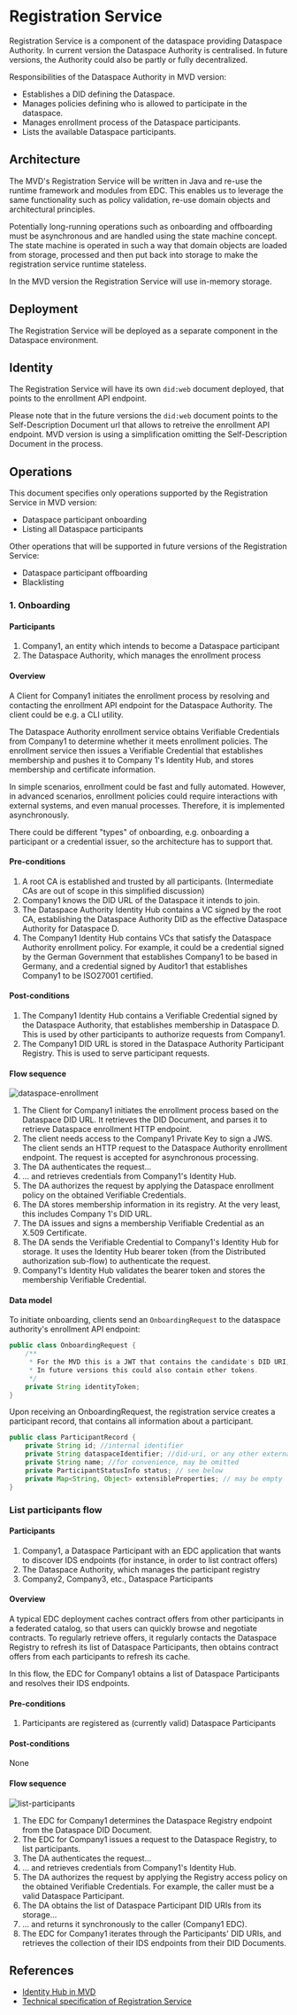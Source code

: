 # Registration Service

Registration Service is a component of the dataspace providing Dataspace Authority. In current version the Dataspace Authority is centralised. In future 
versions, the Authority could also be partly or fully decentralized.

Responsibilities of the Dataspace Authority in MVD version:
- Establishes a DID defining the Dataspace.
- Manages policies defining who is allowed to participate in the dataspace.
- Manages enrollment process of the Dataspace participants.
- Lists the available Dataspace participants.

## Architecture 

The MVD's Registration Service will be written in Java and re-use the runtime framework and modules from EDC. This enables us to leverage the same functionality such as policy validation, re-use domain objects and architectural principles.

Potentially long-running operations such as onboarding and offboarding must be asynchronous and are handled using the state machine concept. The state 
machine is operated in such a way that domain objects are loaded from storage, processed and then put back into storage to make the registration service runtime stateless.

In the MVD version the Registration Service will use in-memory storage.

## Deployment

The Registration Service will be deployed as a separate component in the Dataspace environment.

## Identity

The Registration Service will have its own `did:web` document deployed, that points to the enrollment API endpoint.

Please note that in the future versions the `did:web` document points to the Self-Description Document url that allows to retreive the enrollment API endpoint. 
MVD version is using a simplification omitting the Self-Description Document in the process.

## Operations

This document specifies only operations supported by the Registration Service in MVD version:
- Dataspace participant onboarding
- Listing all Dataspace participants

Other operations that will be supported in future versions of the Registration Service:
- Dataspace participant offboarding
- Blacklisting

### 1. Onboarding

#### Participants

1. Company1, an entity which intends to become a Dataspace participant
2. The Dataspace Authority, which manages the enrollment process

#### Overview

A Client for Company1 initiates the enrollment process by resolving and contacting the enrollment API endpoint for the Dataspace Authority. The client could be e.g. a CLI utility.

The Dataspace Authority enrollment service obtains Verifiable Credentials from Company1 to determine whether it meets enrollment policies. The enrollment service then issues a Verifiable Credential that establishes membership and pushes it to Company 1's Identity Hub, and stores membership and certificate information.

In simple scenarios, enrollment could be fast and fully automated. However, in advanced scenarios, enrollment policies could require interactions with external systems, and even manual processes. Therefore, it is implemented asynchronously.

There could be different "types" of onboarding, e.g. onboarding a participant or a credential issuer, so the architecture has to support that.

#### Pre-conditions

1. A root CA is established and trusted by all participants. (Intermediate CAs are out of scope in this simplified discussion)
2. Company1 knows the DID URL of the Dataspace it intends to join.
3. The Dataspace Authority Identity Hub contains a VC signed by the root CA, establishing the Dataspace Authority DID as the effective Dataspace Authority for Dataspace D.
4. The Company1 Identity Hub contains VCs that satisfy the Dataspace Authority enrollment policy. For example, it could be a credential signed by the German Government that establishes Company1 to be based in Germany, and a credential signed by Auditor1 that establishes Company1 to be ISO27001 certified.

#### Post-conditions

1. The Company1 Identity Hub contains a Verifiable Credential signed by the Dataspace Authority, that establishes membership in Dataspace D. This is used by other participants to authorize requests from Company1.
3. The Company1 DID URL is stored in the Dataspace Authority Participant Registry. This is used to serve participant requests.

#### Flow sequence

![dataspace-enrollment](dataspace-enrollment.png)

1. The Client for Company1 initiates the enrollment process based on the Dataspace DID URL. It retrieves the DID Document, and parses it to retrieve Dataspace 
   enrollment HTTP endpoint.
2. The client needs access to the Company1 Private Key to sign a JWS. The client sends an HTTP request to the Dataspace Authority enrollment endpoint. The 
   request is accepted for asynchronous processing.
3. The DA authenticates the request...
4. ... and retrieves credentials from Company1's Identity Hub.
5. The DA authorizes the request by applying the Dataspace enrollment policy on the obtained Verifiable Credentials.
6. The DA stores membership information in its registry. At the very least, this includes Company 1's DID URL.
7. The DA issues and signs a membership Verifiable Credential as an X.509 Certificate.
8. The DA sends the Verifiable Credential to Company1's Identity Hub for storage. It uses the Identity Hub bearer token (from the Distributed authorization 
   sub-flow) to authenticate the request.
9. Company1's Identity Hub validates the bearer token and stores the membership Verifiable Credential.

#### Data model 

To initiate onboarding, clients send an `OnboardingRequest` to the dataspace authority's enrollment API endpoint:

```java
public class OnboardingRequest {
    /**
     * For the MVD this is a JWT that contains the candidate's DID URI, signed with its private key.
     * In future versions this could also contain other tokens.
     */
    private String identityToken;
}
```

Upon receiving an OnboardingRequest, the registration service creates a participant record, that contains all information about a participant.

```java
public class ParticipantRecord {
    private String id; //internal identifier
    private String dataspaceIdentifier; //did-uri, or any other external identifier of the participant
    private String name; //for convenience, may be omitted
    private ParticipantStatusInfo status; // see below
    private Map<String, Object> extensibleProperties; // may be empty
}
```

### List participants flow

#### Participants

1. Company1, a Dataspace Participant with an EDC application that wants to discover IDS endpoints (for instance, in order to list contract offers)
2. The Dataspace Authority, which manages the participant registry
3. Company2, Company3, etc., Dataspace Participants

#### Overview

A typical EDC deployment caches contract offers from other participants in a federated catalog, so that users can quickly browse and negotiate contracts. To regularly retrieve offers, it regularly contacts the Dataspace Registry to refresh its list of Dataspace Participants, then obtains contract offers from each participants to refresh its cache.

In this flow, the EDC for Company1 obtains a list of Dataspace Participants and resolves their IDS endpoints.

#### Pre-conditions

1. Participants are registered as (currently valid) Dataspace Participants

#### Post-conditions

None

#### Flow sequence

![list-participants](list-participants.png)

1. The EDC for Company1 determines the Dataspace Registry endpoint from the Dataspace DID Document.
2. The EDC for Company1 issues a request to the Dataspace Registry, to list participants.
3. The DA authenticates the request...
4. ... and retrieves credentials from Company1's Identity Hub.
5. The DA authorizes the request by applying the Registry access policy on the obtained Verifiable Credentials. For example, the caller must be a valid 
   Dataspace Participant.
6. The DA obtains the list of Dataspace Participant DID URIs from its storage...
7. ... and returns it synchronously to the caller (Company1 EDC).
8. The EDC for Company1 iterates through the Participants' DID URIs, and retrieves the collection of their IDS endpoints from their DID Documents.

## References

- [Identity Hub in MVD](https://github.com/agera-edc/IdentityHubFork/blob/main/docs/developer/decision-records/2022-06-08-identity-hub/README.md)
- [Technical specification of Registration Service](https://github.com/Metaform/mvd/blob/main/registration-service/registration-service-tech-spec.md)